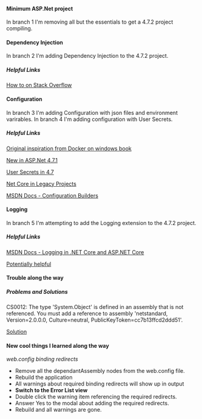 #### Minimum ASP.Net project

In branch 1 I'm removing all but the essentials to get a 4.7.2 project compiling.



#### Dependency Injection

In branch 2 I'm adding Dependency Injection to the 4.7.2 project.

##### Helpful Links

[How to on Stack Overflow](https://stackoverflow.com/questions/43311099/how-to-create-dependency-injection-for-asp-net-mvc-5)


#### Configuration

In branch 3 I'm adding Configuration with json files and environment varirables.  In branch 4 I'm adding configuration with User Secrets.

##### Helpful Links

[Original inspiration from Docker on windows book](https://github.com/sixeyed/docker-on-windows/blob/master/ch05/src/NerdDinner.Core/Config.cs)

[New in ASP.Net 4.7.1](https://fluentbytes.com/override-classic-asp-net-web-config-configuration-settings-when-using-docker-containers/)

[User Secrets in 4.7](https://stackoverflow.com/questions/59536717/user-secrets-in-net-4-7-connectionstrings-format)

[Net Core in Legacy Projects](https://benfoster.io/blog/net-core-configuration-legacy-projects)

[MSDN Docs - Configuration Builders](https://docs.microsoft.com/en-us/aspnet/config-builder)


#### Logging

In branch 5 I'm attempting to add the Logging extension to the 4.7.2 project.

##### Helpful Links

[MSDN Docs - Logging in .NET Core and ASP.NET Core](https://docs.microsoft.com/en-us/aspnet/core/fundamentals/logging/?view=aspnetcore-3.1)

[Potentially helpful](https://stackoverflow.com/questions/41414796/how-to-get-microsoft-extensions-loggingt-in-console-application-using-serilog)

#### Trouble along the way

##### Problems and Solutions

CS0012: The type 'System.Object' is defined in an assembly that is not referenced. You must add a reference to assembly 'netstandard, Version=2.0.0.0, Culture=neutral, PublicKeyToken=cc7b13ffcd2ddd51'.

[Solution](https://stackoverflow.com/questions/49925484/you-must-add-a-reference-to-assembly-netstandard-version-2-0-0-0)

#### New cool things I learned along the way

*web.config binding redirects*

- Remove all the dependantAssembly nodes from the web.config file.
- Rebuild the application
- All warnings about required binding redirects will show up in output
- **Switch to the Error List view**
- Double click the warning item referencing the required redirects.
- Answer Yes to the modal about adding the required redirects. 
- Rebuild and all warnings are gone.